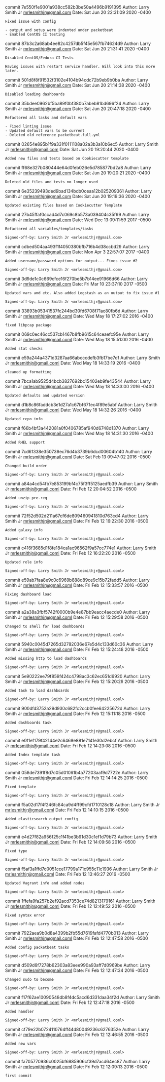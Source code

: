 commit 7e550f1e9001a938cc582b3be50a4496b9191395
Author: Larry Smith Jr <mrlesmithjr@gmail.com>
Date:   Sat Jun 20 22:31:09 2020 -0400

    Fixed issue with config
    
    - output and setup were indented under packetbeat
    - Enabled CentOS CI testing

commit 87b3c2a68ab4ee82c4257db5f45e567fb74624d9
Author: Larry Smith Jr <mrlesmithjr@gmail.com>
Date:   Sat Jun 20 21:31:41 2020 -0400

    Disabled CentOS/Fedora CI Tests
    
    Having issues with restart service handler. Will look into this more
    later.

commit 501d8f8f91532f3102e4104b94cdc72b9eb9b0ba
Author: Larry Smith Jr <mrlesmithjr@gmail.com>
Date:   Sat Jun 20 21:14:38 2020 -0400

    Disabled loading dashboards

commit 35bdee0962bf5ba89f0bf380b7abeb81bd696f24
Author: Larry Smith Jr <mrlesmithjr@gmail.com>
Date:   Sat Jun 20 20:47:18 2020 -0400

    Refactored all tasks and default vars
    
    - Fixed linting issue
    - Updated default vars to be current
    - Deleted old reference packetbeat.full.yml

commit 02654e895b1f9a331f0111108a02a3b3a10b6ec5
Author: Larry Smith Jr <mrlesmithjr@gmail.com>
Date:   Sat Jun 20 19:20:44 2020 -0400

    Added new files and tests based on Cookiecutter template

commit ff68e327b080444e64d0feb026e5d785877bd2a8
Author: Larry Smith Jr <mrlesmithjr@gmail.com>
Date:   Sat Jun 20 19:20:21 2020 -0400

    Deleted old files and tests no longer used

commit 6e35239493ded9bad134bdb0ceaa12b025209361
Author: Larry Smith Jr <mrlesmithjr@gmail.com>
Date:   Sat Jun 20 19:19:36 2020 -0400

    Updated existing files based on Cookiecutter Template

commit 27b45ffaf0ccad4d7c069c8b573a039404c35f99
Author: Larry Smith Jr <mrlesmithjr@gmail.com>
Date:   Wed Dec 13 09:11:59 2017 -0500

    Refactored all variables/templates/tasks
    
    Signed-off-by: Larry Smith Jr <mrlesmithjr@gmail.com>

commit cdbed504aa493f1f4050380bfb716b4d38ccbd29
Author: Larry Smith Jr <mrlesmithjr@gmail.com>
Date:   Mon Apr 3 22:57:07 2017 -0400

    Added username/password options for output... Fixes issue #2
    
    Signed-off-by: Larry Smith Jr <mrlesmithjr@gmail.com>

commit 3d9de1c0c669cfce16f270be5b7b14ee91966d66
Author: Larry Smith Jr <mrlesmithjr@gmail.com>
Date:   Fri Mar 10 23:37:10 2017 -0500

    Updated vars and etc. Also added Logstash as an output to fix issue #1
    
    Signed-off-by: Larry Smith Jr <mrlesmithjr@gmail.com>

commit 33893b05341537fc244bd30fd6708f71ac80fb6d
Author: Larry Smith Jr <mrlesmithjr@gmail.coml>
Date:   Wed May 18 17:27:02 2016 -0400

    fixed libpcap package

commit 069c0ec46cc537cb1467b8fb9615c64ceaefc95e
Author: Larry Smith Jr <mrlesmithjr@gmail.coml>
Date:   Wed May 18 15:51:00 2016 -0400

    Added stat checks

commit e59a244a4371d3287aa66abcccdefb3fb17be7df
Author: Larry Smith Jr <mrlesmithjr@gmail.coml>
Date:   Wed May 18 14:33:19 2016 -0400

    cleaned up formatting

commit 7bca1ab9525d4bcb3827692bc15402eb9fe43544
Author: Larry Smith Jr <mrlesmithjr@gmail.coml>
Date:   Wed May 18 14:33:00 2016 -0400

    Updated defaults and updated version

commit d1b8c86faddcb3e1d27a1c67bf671ec4f89e5abf
Author: Larry Smith Jr <mrlesmithjr@gmail.coml>
Date:   Wed May 18 14:32:26 2016 -0400

    Updated repo info

commit f66b4bf3a442081a0f0406785af940d6748d1370
Author: Larry Smith Jr <mrlesmithjr@gmail.coml>
Date:   Wed May 18 14:31:30 2016 -0400

    Added RHEL support

commit 7cd61338e350739ec76d4b3739b6dcd00604b140
Author: Larry Smith Jr <mrlesmithjr@gmail.coml>
Date:   Sat Feb 13 09:47:02 2016 -0500

    Changed build order
    
    Signed-off-by: Larry Smith Jr <mrlesmithjr@gmail.coml>

commit a84a4cd54fb7e853199bf4c75f3ff5125aedfb39
Author: Larry Smith Jr <mrlesmithjr@gmail.coml>
Date:   Fri Feb 12 20:04:52 2016 -0500

    Added unzip pre-req
    
    Signed-off-by: Larry Smith Jr <mrlesmithjr@gmail.coml>

commit 72f52d502d211a67cf6de809460941810d763cd4
Author: Larry Smith Jr <mrlesmithjr@gmail.coml>
Date:   Fri Feb 12 16:22:30 2016 -0500

    Added galaxy info
    
    Signed-off-by: Larry Smith Jr <mrlesmithjr@gmail.coml>

commit c416f3685d1f8fe184ca1ac96562f9a57cc774e1
Author: Larry Smith Jr <mrlesmithjr@gmail.coml>
Date:   Fri Feb 12 16:22:20 2016 -0500

    Updated role info
    
    Signed-off-by: Larry Smith Jr <mrlesmithjr@gmail.coml>

commit e59ab7faa8e9c0c6969b888d89ce9c15b72fadd5
Author: Larry Smith Jr <mrlesmithjr@gmail.coml>
Date:   Fri Feb 12 15:33:57 2016 -0500

    Fixing dashboard load
    
    Signed-off-by: Larry Smith Jr <mrlesmithjr@gmail.coml>

commit a2a38a3fbf5742f0000b9e4e87bb9eacc4aecde0
Author: Larry Smith Jr <mrlesmithjr@gmail.coml>
Date:   Fri Feb 12 15:29:58 2016 -0500

    Changed to shell for load dashboards
    
    Signed-off-by: Larry Smith Jr <mrlesmithjr@gmail.coml>

commit 5940c0045d7265d32782036e67e5d4c133d60c36
Author: Larry Smith Jr <mrlesmithjr@gmail.coml>
Date:   Fri Feb 12 15:24:48 2016 -0500

    Added missing http to load dashboards
    
    Signed-off-by: Larry Smith Jr <mrlesmithjr@gmail.coml>

commit 5e90222ee79f859f424c4798ac3c62ec651d6920
Author: Larry Smith Jr <mrlesmithjr@gmail.coml>
Date:   Fri Feb 12 15:20:29 2016 -0500

    Added task to load dashboards
    
    Signed-off-by: Larry Smith Jr <mrlesmithjr@gmail.coml>

commit 900dfd3752a29d930c682fc2ccb0fee64225672d
Author: Larry Smith Jr <mrlesmithjr@gmail.coml>
Date:   Fri Feb 12 15:11:18 2016 -0500

    Added dashboards task
    
    Signed-off-by: Larry Smith Jr <mrlesmithjr@gmail.coml>

commit e0f1ef179f42144e2c6468e881e7141e30d2ebcf
Author: Larry Smith Jr <mrlesmithjr@gmail.coml>
Date:   Fri Feb 12 14:23:08 2016 -0500

    Added Index template task
    
    Signed-off-by: Larry Smith Jr <mrlesmithjr@gmail.coml>

commit 058de7391f8d7c05d01061b4a77203aaf9d7722e
Author: Larry Smith Jr <mrlesmithjr@gmail.coml>
Date:   Fri Feb 12 14:14:25 2016 -0500

    Fixed template
    
    Signed-off-by: Larry Smith Jr <mrlesmithjr@gmail.coml>

commit f5a02d17f4f246fc84ca9d4ff99cfd1710128c18
Author: Larry Smith Jr <mrlesmithjr@gmail.coml>
Date:   Fri Feb 12 14:10:15 2016 -0500

    Added elasticsearch output config
    
    Signed-off-by: Larry Smith Jr <mrlesmithjr@gmail.coml>

commit e4d27f82a956f25c1f41be3b91d30c1ef1d79b73
Author: Larry Smith Jr <mrlesmithjr@gmail.coml>
Date:   Fri Feb 12 14:09:58 2016 -0500

    Fixed typo
    
    Signed-off-by: Larry Smith Jr <mrlesmithjr@gmail.coml>

commit f5af3a1ffd7c0051cce17799a171c955c11c1936
Author: Larry Smith Jr <mrlesmithjr@gmail.coml>
Date:   Fri Feb 12 13:46:27 2016 -0500

    Updated Vagrant info and added nodes
    
    Signed-off-by: Larry Smith Jr <mrlesmithjr@gmail.coml>

commit 1ffefa9fa257b2ef92acd7353ce74d8213179161
Author: Larry Smith Jr <mrlesmithjr@gmail.coml>
Date:   Fri Feb 12 12:49:52 2016 -0500

    Fixed syntax error
    
    Signed-off-by: Larry Smith Jr <mrlesmithjr@gmail.coml>

commit 7922aea9b0d8a4399b2fb55d7619fafd4770b013
Author: Larry Smith Jr <mrlesmithjr@gmail.coml>
Date:   Fri Feb 12 12:47:58 2016 -0500

    Added config packetbeat tasks
    
    Signed-off-by: Larry Smith Jr <mrlesmithjr@gmail.coml>

commit d509d6f7278b62303a83eee990a93aff7d0969be
Author: Larry Smith Jr <mrlesmithjr@gmail.coml>
Date:   Fri Feb 12 12:47:34 2016 -0500

    Changed sudo to become
    
    Signed-off-by: Larry Smith Jr <mrlesmithjr@gmail.coml>

commit f17f62ae10090548db8f4dc5acd6d331daa34f2d
Author: Larry Smith Jr <mrlesmithjr@gmail.coml>
Date:   Fri Feb 12 12:47:18 2016 -0500

    Added handler
    
    Signed-off-by: Larry Smith Jr <mrlesmithjr@gmail.coml>

commit cf79e22b0724110764ff44d80049236c6276352e
Author: Larry Smith Jr <mrlesmithjr@gmail.coml>
Date:   Fri Feb 12 12:46:55 2016 -0500

    Added new vars
    
    Signed-off-by: Larry Smith Jr <mrlesmithjr@gmail.coml>

commit fa705770936c0025bf6885906cf39d7acd64ec87
Author: Larry Smith Jr <mrlesmithjr@gmail.coml>
Date:   Fri Feb 12 12:09:13 2016 -0500

    first commit
